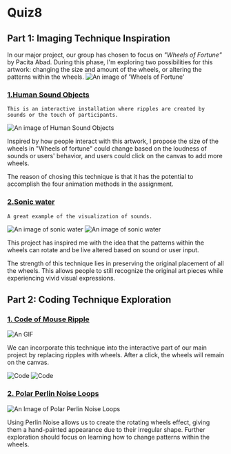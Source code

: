 # Quiz8
## **Part 1: Imaging Technique Inspiration**
In our major project, our group has chosen to focus on _"Wheels of Fortune"_ by Pacita Abad. During this phase, I'm exploring two possibilities for this artwork: changing the size and amount of the wheels, or altering the patterns within the wheels.
![An image of 'Wheels of Fortune'](assets/Pacita%20Abad%20Wheels%20of%20fortune.jpg)
### [__1.Human Sound Objects__ ](https://vimeo.com/170962832)
```
This is an interactive installation where ripples are created by sounds or the touch of participants. 
```
![An image of Human Sound Objects](assets/Human%20Sound%20Objects.png)

Inspired by how people interact with this artwork, I propose the size of the wheels in "Wheels of fortune" could change based on the loudness of sounds or users' behavior, and users could click on the canvas to add more wheels. 

The reason of chosing this technique is that it has the potential to accomplish the four animation methods in the assignment.
### [__2.Sonic water__](http://www.everydaylistening.com/articles/2013/6/22/sonic-water.html)
```
A great example of the visualization of sounds.
```
![An image of sonic water](assets/Klangbild10.jpg)
![An image of sonic water](assets/sonic%20water.png)

This project has inspired me with the idea that the patterns within the wheels can rotate and be live altered based on sound or user input.

The strength of this technique lies in preserving the original placement of all the wheels. This allows people to still recognize the original art pieces while experiencing vivid visual expressions.

## **Part 2: Coding Technique Exploration**
### [1. Code of Mouse Ripple](https://happycoding.io/tutorials/p5js/input/mouse-ripple)

![An GIF](assets/mouse-ripple-1.gif)

We can incorporate this technique into the interactive part of our main project by replacing ripples with wheels. After a click, the wheels will remain on the canvas.

![Code](assets/code1.png)
![Code](assets/code2.png)

### [2. Polar Perlin Noise Loops](https://codepen.io/M0nica/pen/YzJgOGy)
![An Image of Polar Perlin Noise Loops](assets/Polar%20Perlin%20Noise%20Loops.png)

Using Perlin Noise allows us to create the rotating wheels effect, giving them a hand-painted appearance due to their irregular shape. Further exploration should focus on learning how to change patterns within the wheels.

